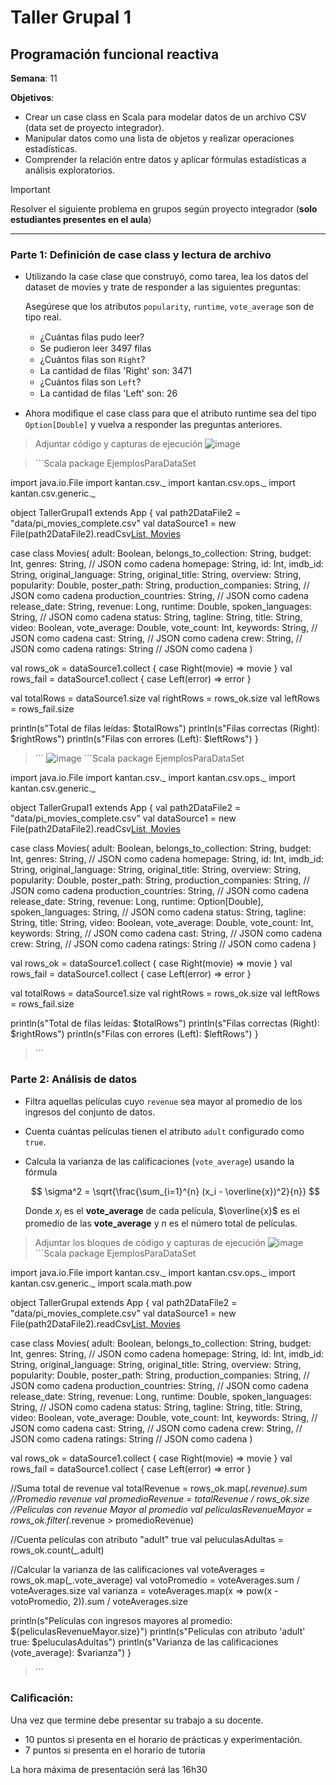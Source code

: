 # Taller Grupal  1
## Programación funcional reactiva

**Semana**: 11

**Objetivos**:

- Crear un case class en Scala para modelar datos de un archivo CSV (data set de proyecto integrador).
- Manipular datos como una lista de objetos y realizar operaciones estadísticas.
- Comprender la relación entre datos y aplicar fórmulas estadísticas a análisis exploratorios.

> [!IMPORTANT]
> Resolver el siguiente problema en grupos según proyecto integrador (**solo estudiantes presentes en el aula**)

***



### Parte 1: Definición de case class y lectura de archivo

- Utilizando la case clase que construyó, como tarea, lea los datos del dataset de movies y trate de responder a las siguientes preguntas:

  Asegúrese que los atributos `popularity`, `runtime`, `vote_average` son de tipo real.

  - ¿Cuántas ﬁlas pudo leer?
  - Se pudieron leer 3497 filas
  - ¿Cuántos ﬁlas son `Right`?
  - La cantidad de filas 'Right' son: 3471
  - ¿Cuántos ﬁlas son `Left`?
  - La cantidad de filas 'Left' son: 26

- Ahora modiﬁque el case class para que el atributo runtime sea del tipo
`Option[Double]` y vuelva a responder las preguntas anteriores.


> Adjuntar código y capturas de ejecución
> ![image](https://github.com/user-attachments/assets/2fc6f7cf-710e-4724-8e99-5b727e813ec3)

> ´´´Scala
> package EjemplosParaDataSet

import java.io.File
import kantan.csv._
import kantan.csv.ops._
import kantan.csv.generic._

object TallerGrupal1 extends App {
  val path2DataFile2 = "data/pi_movies_complete.csv"
  val dataSource1 = new File(path2DataFile2).readCsv[List, Movies](rfc.withHeader(true).withCellSeparator(';'))

  case class Movies(
                     adult: Boolean,
                     belongs_to_collection: String,
                     budget: Int,
                     genres: String, // JSON como cadena
                     homepage: String,
                     id: Int,
                     imdb_id: String,
                     original_language: String,
                     original_title: String,
                     overview: String,
                     popularity: Double,
                     poster_path: String,
                     production_companies: String, // JSON como cadena
                     production_countries: String, // JSON como cadena
                     release_date: String,
                     revenue: Long,
                     runtime: Double,
                     spoken_languages: String, // JSON como cadena
                     status: String,
                     tagline: String,
                     title: String,
                     video: Boolean,
                     vote_average: Double,
                     vote_count: Int,
                     keywords: String, // JSON como cadena
                     cast: String, // JSON como cadena
                     crew: String, // JSON como cadena
                     ratings: String // JSON como cadena
                   )

  val rows_ok = dataSource1.collect {
    case Right(movie) => movie
  }
  val rows_fail = dataSource1.collect {
    case Left(error) => error
  }

  val totalRows = dataSource1.size
  val rightRows = rows_ok.size
  val leftRows = rows_fail.size

  println(s"Total de filas leídas: $totalRows")
  println(s"Filas correctas (Right): $rightRows")
  println(s"Filas con errores (Left): $leftRows")
}

> ´´´
> ![image](https://github.com/user-attachments/assets/dce827fe-aa28-4fa0-b669-25384d8234f2)
´´´Scala
> package EjemplosParaDataSet

import java.io.File
import kantan.csv._
import kantan.csv.ops._
import kantan.csv.generic._

object TallerGrupal1 extends App {
  val path2DataFile2 = "data/pi_movies_complete.csv"
  val dataSource1 = new File(path2DataFile2).readCsv[List, Movies](rfc.withHeader(true).withCellSeparator(';'))

  case class Movies(
                     adult: Boolean,
                     belongs_to_collection: String,
                     budget: Int,
                     genres: String, // JSON como cadena
                     homepage: String,
                     id: Int,
                     imdb_id: String,
                     original_language: String,
                     original_title: String,
                     overview: String,
                     popularity: Double,
                     poster_path: String,
                     production_companies: String, // JSON como cadena
                     production_countries: String, // JSON como cadena
                     release_date: String,
                     revenue: Long,
                     runtime: Option[Double],
                     spoken_languages: String, // JSON como cadena
                     status: String,
                     tagline: String,
                     title: String,
                     video: Boolean,
                     vote_average: Double,
                     vote_count: Int,
                     keywords: String, // JSON como cadena
                     cast: String, // JSON como cadena
                     crew: String, // JSON como cadena
                     ratings: String // JSON como cadena
                   )

  val rows_ok = dataSource1.collect {
    case Right(movie) => movie
  }
  val rows_fail = dataSource1.collect {
    case Left(error) => error
  }

  val totalRows = dataSource1.size
  val rightRows = rows_ok.size
  val leftRows = rows_fail.size

  println(s"Total de filas leídas: $totalRows")
  println(s"Filas correctas (Right): $rightRows")
  println(s"Filas con errores (Left): $leftRows")
}

> ´´´


### Parte 2: Análisis de datos

- Filtra aquellas películas cuyo `revenue` sea mayor al promedio de los ingresos del conjunto de datos.
- Cuenta cuántas películas tienen el atributo `adult` configurado como `true`.
- Calcula la varianza de las calificaciones (`vote_average`) usando la fórmula

  $$
  \sigma^2 = \sqrt{\frac{\sum_{i=1}^{n} (x_i - \overline{x})^2}{n}}
  $$

  Donde $x_i$ es el **vote_average** de cada película, $\overline{x}$ es el promedio de las **vote_average** y $n$ es el número total de películas.

> Adjuntar los bloques de código y capturas de ejecución
> ![image](https://github.com/user-attachments/assets/f7037a1a-9fae-4c36-8f9d-9a36733437ad)
> ´´´Scala
> package EjemplosParaDataSet

import java.io.File
import kantan.csv._
import kantan.csv.ops._
import kantan.csv.generic._
import scala.math.pow

object TallerGrupal extends App {
  val path2DataFile2 = "data/pi_movies_complete.csv"
  val dataSource1 = new File(path2DataFile2).readCsv[List, Movies](rfc.withHeader(true).withCellSeparator(';'))

  case class Movies(
                     adult: Boolean,
                     belongs_to_collection: String,
                     budget: Int,
                     genres: String, // JSON como cadena
                     homepage: String,
                     id: Int,
                     imdb_id: String,
                     original_language: String,
                     original_title: String,
                     overview: String,
                     popularity: Double,
                     poster_path: String,
                     production_companies: String, // JSON como cadena
                     production_countries: String, // JSON como cadena
                     release_date: String,
                     revenue: Long,
                     runtime: Double,
                     spoken_languages: String, // JSON como cadena
                     status: String,
                     tagline: String,
                     title: String,
                     video: Boolean,
                     vote_average: Double,
                     vote_count: Int,
                     keywords: String, // JSON como cadena
                     cast: String, // JSON como cadena
                     crew: String, // JSON como cadena
                     ratings: String // JSON como cadena
                   )

  val rows_ok = dataSource1.collect {
    case Right(movie) => movie
  }
  val rows_fail = dataSource1.collect {
    case Left(error) => error
  }

  //Suma total de revenue
  val totalRevenue = rows_ok.map(_.revenue).sum
  //Promedio revenue
  val promedioRevenue = totalRevenue / rows_ok.size
  //Peliculas con revenue Mayor al promedio
  val peliculasRevenueMayor = rows_ok.filter(_.revenue > promedioRevenue)

  //Cuenta películas con atributo "adult" true
  val peluculasAdultas = rows_ok.count(_.adult)

  //Calcular la varianza de las calificaciones
  val voteAverages = rows_ok.map(_.vote_average)
  val votoPromedio = voteAverages.sum / voteAverages.size
  val varianza = voteAverages.map(x => pow(x - votoPromedio, 2)).sum / voteAverages.size

  println(s"Películas con ingresos mayores al promedio: ${peliculasRevenueMayor.size}")
  println(s"Películas con atributo 'adult' true: $peluculasAdultas")
  println(s"Varianza de las calificaciones (vote_average): $varianza")
}

> ´´´


### Calificación:

Una vez que termine debe presentar su trabajo a su docente.

- 10 puntos si presenta en el horario de prácticas y experimentación.
- 7 puntos si presenta en el horario de tutoría

La hora máxima de presentación será las 16h30
